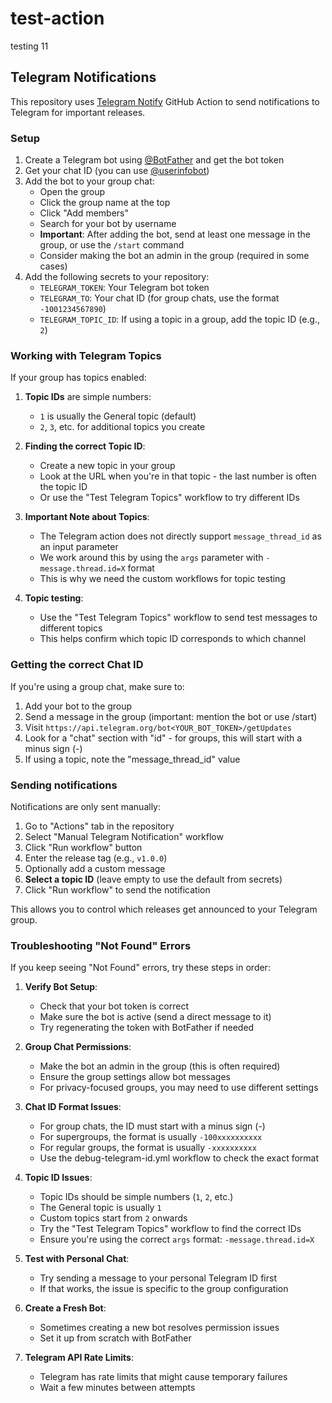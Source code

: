# test-action
testing
11
## Telegram Notifications

This repository uses [Telegram Notify](https://github.com/marketplace/actions/telegram-notify) GitHub Action to send notifications to Telegram for important releases.

### Setup

1. Create a Telegram bot using [@BotFather](https://t.me/botfather) and get the bot token
2. Get your chat ID (you can use [@userinfobot](https://t.me/userinfobot))
3. Add the bot to your group chat:
   - Open the group
   - Click the group name at the top
   - Click "Add members"
   - Search for your bot by username
   - **Important**: After adding the bot, send at least one message in the group, or use the `/start` command
   - Consider making the bot an admin in the group (required in some cases)
4. Add the following secrets to your repository:
   - `TELEGRAM_TOKEN`: Your Telegram bot token
   - `TELEGRAM_TO`: Your chat ID (for group chats, use the format `-1001234567890`)
   - `TELEGRAM_TOPIC_ID`: If using a topic in a group, add the topic ID (e.g., `2`)

### Working with Telegram Topics

If your group has topics enabled:

1. **Topic IDs** are simple numbers:
   - `1` is usually the General topic (default)
   - `2`, `3`, etc. for additional topics you create
   
2. **Finding the correct Topic ID**:
   - Create a new topic in your group
   - Look at the URL when you're in that topic - the last number is often the topic ID
   - Or use the "Test Telegram Topics" workflow to try different IDs
   
3. **Important Note about Topics**:
   - The Telegram action does not directly support `message_thread_id` as an input parameter
   - We work around this by using the `args` parameter with `-message.thread.id=X` format
   - This is why we need the custom workflows for topic testing
   
4. **Topic testing**:
   - Use the "Test Telegram Topics" workflow to send test messages to different topics
   - This helps confirm which topic ID corresponds to which channel

### Getting the correct Chat ID

If you're using a group chat, make sure to:

1. Add your bot to the group
2. Send a message in the group (important: mention the bot or use /start)
3. Visit `https://api.telegram.org/bot<YOUR_BOT_TOKEN>/getUpdates`
4. Look for a "chat" section with "id" - for groups, this will start with a minus sign (-)
5. If using a topic, note the "message_thread_id" value

### Sending notifications

Notifications are only sent manually:

1. Go to "Actions" tab in the repository
2. Select "Manual Telegram Notification" workflow
3. Click "Run workflow" button
4. Enter the release tag (e.g., `v1.0.0`)
5. Optionally add a custom message
6. **Select a topic ID** (leave empty to use the default from secrets)
7. Click "Run workflow" to send the notification

This allows you to control which releases get announced to your Telegram group.

### Troubleshooting "Not Found" Errors

If you keep seeing "Not Found" errors, try these steps in order:

1. **Verify Bot Setup**:
   - Check that your bot token is correct
   - Make sure the bot is active (send a direct message to it)
   - Try regenerating the token with BotFather if needed

2. **Group Chat Permissions**:
   - Make the bot an admin in the group (this is often required)
   - Ensure the group settings allow bot messages
   - For privacy-focused groups, you may need to use different settings

3. **Chat ID Format Issues**:
   - For group chats, the ID must start with a minus sign (-)
   - For supergroups, the format is usually `-100xxxxxxxxxx`
   - For regular groups, the format is usually `-xxxxxxxxxx`
   - Use the debug-telegram-id.yml workflow to check the exact format

4. **Topic ID Issues**:
   - Topic IDs should be simple numbers (`1`, `2`, etc.)
   - The General topic is usually `1`
   - Custom topics start from `2` onwards
   - Try the "Test Telegram Topics" workflow to find the correct IDs
   - Ensure you're using the correct `args` format: `-message.thread.id=X`

5. **Test with Personal Chat**:
   - Try sending a message to your personal Telegram ID first
   - If that works, the issue is specific to the group configuration

6. **Create a Fresh Bot**:
   - Sometimes creating a new bot resolves permission issues
   - Set it up from scratch with BotFather

7. **Telegram API Rate Limits**:
   - Telegram has rate limits that might cause temporary failures
   - Wait a few minutes between attempts
